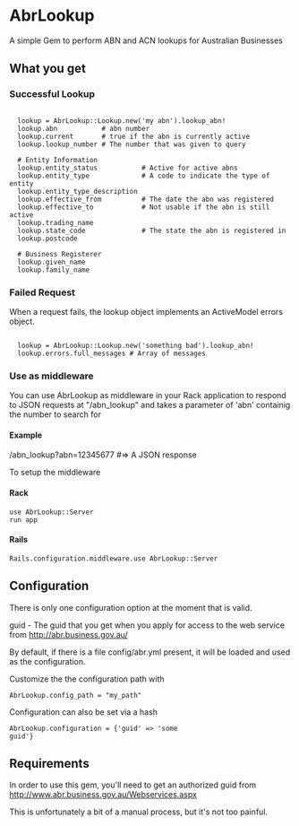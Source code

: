 # AbrLookup

A simple Gem to perform ABN and ACN lookups for Australian Businesses

## What you get

### Successful Lookup

<pre><code>
  lookup = AbrLookup::Lookup.new('my abn').lookup_abn!
  lookup.abn           # abn number
  lookup.current       # true if the abn is currently active
  lookup.lookup_number # The number that was given to query
  
  # Entity Information
  lookup.entity_status           # Active for active abns
  lookup.entity_type             # A code to indicate the type of entity
  lookup.entity_type_description
  lookup.effective_from          # The date the abn was registered
  lookup.effective_to            # Not usable if the abn is still active
  lookup.trading_name
  lookup.state_code              # The state the abn is registered in
  lookup.postcode
  
  # Business Registerer
  lookup.given_name 
  lookup.family_name
</code></pre>

### Failed Request

When a request fails, the lookup object implements an ActiveModel errors
object.

<pre><code>
  lookup = AbrLookup::Lookup.new('something bad').lookup_abn!
  lookup.errors.full_messages # Array of messages
</code></pre>

### Use as middleware

You can use AbrLookup as middleware in your Rack application to respond
to JSON requests at "/abn\_lookup" and takes a parameter of 'abn'
containig the number to search for

#### Example

/abn\_lookup?abn=12345677 #=> A JSON response

To setup the middleware

#### Rack

<pre><code>use AbrLookup::Server
run app
</code></pre>

#### Rails

<pre><code>Rails.configuration.middleware.use AbrLookup::Server</code></pre>



## Configuration

There is only one configuration option at the moment that is valid.

guid - The guid that you get when you apply for access to the web
service from http://abr.business.gov.au/

By default, if there is a file config/abr.yml present, it will be loaded
and used as the configuration.

Customize the the configuration path with
<pre><code>AbrLookup.config_path = "my_path"</code></pre>

Configuration can also be set via a hash
<pre><code>AbrLookup.configuration = {'guid' => 'some
guid'}</code></pre>

## Requirements

In order to use this gem, you'll need to get an authorized guid from http://www.abr.business.gov.au/Webservices.aspx

This is unfortunately a bit of a manual process, but it's not too
painful.
